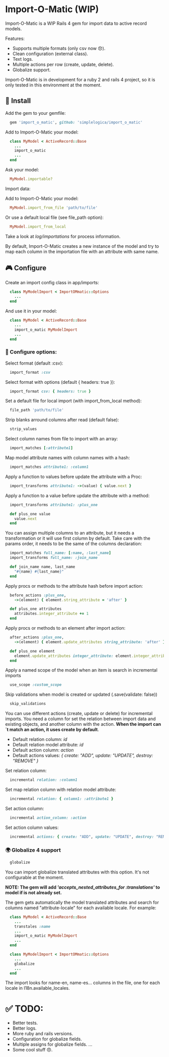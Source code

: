 # Import-O-Matic (WIP)

Import-O-Matic is a WIP Rails 4 gem for import data to active record models.

Features:

 - Supports multiple formats (only csv now :disappointed:).
 - Clean configuration (external class).
 - Text logs.
 - Multiple actions per row (create, update, delete).
 - Globalize support.

Import-O-Matic is in development for a ruby 2 and rails 4 project, so it is only tested in this environment at the moment.

## :floppy_disk: Install

Add the gem to your gemfile:

```ruby
  gem 'import_o_matic', github: 'simplelogica/import_o_matic'
```

Add to Import-O-Matic your model:

```ruby
  class MyModel < ActiveRecord::Base
    ...
    import_o_matic
    ...
  end
```

Ask your model:

```ruby
  MyModel.importable?
```

Import data:

Add to Import-O-Matic your model:

```ruby
  MyModel.import_from_file 'path/to/file'
```

Or use a default local file (see file_path option):

```ruby
  MyModel.import_from_local
```

Take a look at _log/importations_ for process information.


By default, Import-O-Matic creates a new instance of the model and try to map each column in the importation file with an attribute with same name.

## :video_game: Configure

Create an import config class in app/imports:

```ruby
  class MyModelImport < ImportOMmatic::Options
    ...
  end
```

And use it in your model:

```ruby
  class MyModel < ActiveRecord::Base
    ...
    import_o_matic MyModelImport
    ...
  end
```

### :book: Configure options:

Select format (default :csv):

```ruby
  import_format :csv
```

Select format with options (default { headers: true }):

```ruby
  import_format csv: { headers: true }
```

Set a default file for local import (with import_from_local method):

```ruby
  file_path 'path/to/file'
```

Strip blanks arround columns after read (default false):

```ruby
  strip_values
```

Select column names from file to import with an array:

```ruby
  import_matches [:attribute1]
```

Map model attribute names with column names with a hash:

```ruby
  import_matches attribute1: :column1
```

Apply a function to values before update the attribute with a Proc:

```ruby
  import_transforms attribute1: ->(value) { value.next }
```

Apply a function to a value before update the attribute with a method:

```ruby
  import_transforms attribute1: :plus_one

  def plus_one value
    value.next
  end
```

You can assign multiple columns to an attribute, but it needs a transformation or it will use first column by default. Take care with the params order, it needs to be the same of the columns declaration:

```ruby
  import_matches full_name: [:name, :last_name]
  import_transforms full_name: :join_name

  def join_name name, last_name
    "#{name} #{last_name}"
  end
```

Apply procs or methods to the attribute hash before import action:
```ruby
  before_actions :plus_one,
    ->(element) { element.string_attribute = 'after' }

  def plus_one attributes
    attributes.integer_attribute += 1
  end
```

Apply procs or methods to an element after import action:
```ruby
  after_actions :plus_one,
    ->(element) { element.update_attributes string_attribute: 'after' }

  def plus_one element
    element.update_attributes integer_attribute: element.integer_attribute.next
  end
```

Apply a named scope of the model when an item is search in incremental imports
```ruby
  use_scope :custom_scope
```

Skip validations when model is created or updated (.save(validate: false))
```ruby
  skip_validations
```


You can use different actions (create, update or delete) for incremental imports. You need a column for set the relation between import data and existing objects, and another column with the action. **When the import can´t match an action, it uses create by default**.

- Default relation column: *_id_*
- Default relation model attribute: *_id_*
- Default action column: *_action_*
- Default actions values: *_{ create: "ADD", update: "UPDATE", destroy: "REMOVE" }_*

Set relation column:

```ruby
  incremental relation: :column1
```

Set map relation column with relation model attribute:

```ruby
  incremental relation: { column1: :attribute1 }
```

Set action column:

```ruby
  incremental action_column: :action
```

Set action column values:

```ruby
  incremental actions: { create: "ADD", update: "UPDATE", destroy: "REMOVE" }
```

### :earth_africa: Globalize 4 support

```ruby
  globalize
```

You can import globalize translated attributes with this option. It's not configurable at the moment.

**NOTE: The gem will add *'accepts_nested_attributes_for :translations'* to model if is not already set.**

The gem gets automatically the model translated attributes and search for columns named "attribute-locale" for each available locale. For example:

```ruby
  class MyModel < ActiveRecord::Base
    ...
    transtales :name
    ...
    import_o_matic MyModelImport
    ...
  end

  class MyModelImport < ImportOMmatic::Options
    ...
    globalize
    ...
  end
```

The import looks for name-en, name-es... columns in the file, one for each locale in I18n.available_locales.


# :white_check_mark: TODO:

- Better tests.
- Better logs.
- More ruby and rails versions.
- Configuration for globalize fields.
- Multiple assigns for globalize fields.
...
- Some cool stuff :disappointed:.

